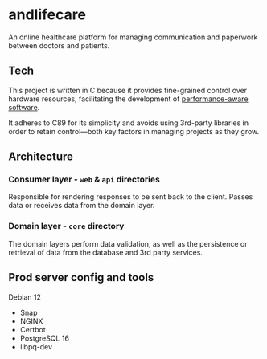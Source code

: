 # andlifecare

An online healthcare platform for managing communication and paperwork between doctors and patients.

## Tech

This project is written in C because it provides fine-grained control over hardware resources, facilitating the development of [performance-aware software](https://www.youtube.com/watch?v=x2EOOJg8FkA).

It adheres to C89 for its simplicity and avoids using 3rd-party libraries in order to retain control—both key factors in managing projects as they grow.

## Architecture

### Consumer layer - `web` & `api` directories

Responsible for rendering responses to be sent back to the client. Passes data or receives data from the domain layer.

### Domain layer - `core` directory

The domain layers perform data validation, as well as the persistence or retrieval of data from the database and 3rd party services.

## Prod server config and tools

Debian 12

- Snap
- NGINX
- Certbot
- PostgreSQL 16
- libpq-dev
